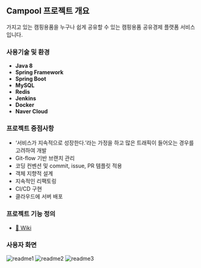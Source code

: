 ## Campool 프로젝트 개요
가지고 있는 캠핑용품을 누구나 쉽게 공유할 수 있는 캠핑용품 공유경제 플랫폼 서비스입니다.

### 사용기술 및 환경
* **Java 8**
* **Spring Framework**
* **Spring Boot**
* **MySQL**
* **Redis**
* **Jenkins**
* **Docker**
* **Naver Cloud**

### 프로젝트 중점사항
* ‘서비스가 지속적으로 성장한다.’라는 가정을 하고 많은 트래픽이 들어오는 경우를 고려하여 개발
* Git-flow 기반 브랜치 관리
* 코딩 컨벤션 및 commit, issue, PR 템플릿 적용
* 객체 지향적 설계
* 지속적인 리팩토링
* CI/CD 구현
* 클라우드에 서버 배포


### 프로젝트 기능 정의
* [📖 Wiki](https://github.com/f-lab-edu/campool/wiki/%EA%B8%B0%EB%8A%A5-%EC%A0%95%EC%9D%98)

### 사용자 화면
![readme1](https://user-images.githubusercontent.com/31752426/116823181-0753cb00-abbe-11eb-8400-dfeeee8b3943.PNG)
![readme2](https://user-images.githubusercontent.com/31752426/116823248-5568ce80-abbe-11eb-9110-0d837a7c6801.PNG)
![readme3](https://user-images.githubusercontent.com/31752426/116823251-5699fb80-abbe-11eb-9c73-eeb18bf52593.PNG)
